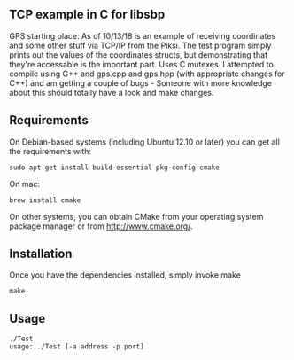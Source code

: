 ## TCP example in C for libsbp

GPS starting place: As of 10/13/18 is an example of receiving coordinates and some other stuff via TCP/IP from the Piksi. The test program simply prints out the values of the coordinates structs, but demonstrating that they're accessable is the important part. Uses C mutexes. I attempted to compile using G++ and gps.cpp and gps.hpp (with appropriate changes for C++) and am getting a couple of bugs - Someone with more knowledge about this should totally have a look and make changes.

## Requirements
On Debian-based systems (including Ubuntu 12.10 or later) you can get all
the requirements with:

```shell
sudo apt-get install build-essential pkg-config cmake
```

On mac:

```shell
brew install cmake
```

On other systems, you can obtain CMake from your operating system
package manager or from http://www.cmake.org/.

## Installation

Once you have the dependencies installed, simply invoke make

```shell
make
```



## Usage

```shell
./Test
usage: ./Test [-a address -p port]
```
